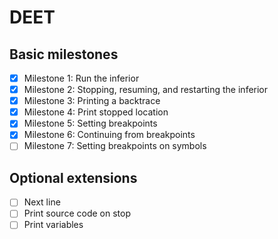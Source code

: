 # DEET

## Basic milestones
- [x] Milestone 1: Run the inferior
- [x] Milestone 2: Stopping, resuming, and restarting the inferior
- [x] Milestone 3: Printing a backtrace
- [x] Milestone 4: Print stopped location
- [x] Milestone 5: Setting breakpoints
- [x] Milestone 6: Continuing from breakpoints
- [ ] Milestone 7: Setting breakpoints on symbols
## Optional extensions
- [ ] Next line
- [ ] Print source code on stop
- [ ] Print variables